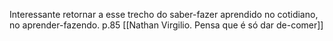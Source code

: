 Interessante retornar a esse trecho do saber-fazer aprendido no cotidiano, no aprender-fazendo. p.85 [[Nathan Virgilio. Pensa que é só dar de-comer]]
